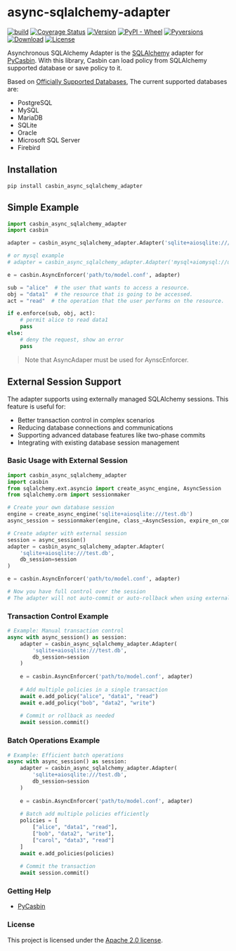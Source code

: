 async-sqlalchemy-adapter
====

[![build](https://github.com/officialpycasbin/async-sqlalchemy-adapter/actions/workflows/build.yml/badge.svg)](https://github.com/officialpycasbin/async-sqlalchemy-adapter/actions/workflows/build.yml)
[![Coverage Status](https://coveralls.io/repos/github/officialpycasbin/async-sqlalchemy-adapter/badge.svg)](https://coveralls.io/github/officialpycasbin/async-sqlalchemy-adapter)
[![Version](https://img.shields.io/pypi/v/casbin_async_sqlalchemy_adapter.svg)](https://pypi.org/project/casbin_async_sqlalchemy_adapter/)
[![PyPI - Wheel](https://img.shields.io/pypi/wheel/casbin_async_sqlalchemy_adapter.svg)](https://pypi.org/project/casbin_async_sqlalchemy_adapter/)
[![Pyversions](https://img.shields.io/pypi/pyversions/casbin_async_sqlalchemy_adapter.svg)](https://pypi.org/project/casbin_async_sqlalchemy_adapter/)
[![Download](https://static.pepy.tech/badge/casbin-async-sqlalchemy-adapter)](https://pypi.org/project/casbin_async_sqlalchemy_adapter/)
[![License](https://img.shields.io/pypi/l/casbin_async_sqlalchemy_adapter.svg)](https://pypi.org/project/casbin_async_sqlalchemy_adapter/)

Asynchronous SQLAlchemy Adapter is the [SQLAlchemy](https://www.sqlalchemy.org) adapter for [PyCasbin](https://github.com/casbin/pycasbin). With this library, Casbin can load policy from SQLAlchemy supported database or save policy to it.

Based on [Officially Supported Databases](http://www.sqlalchemy.org/), The current supported databases are:

- PostgreSQL
- MySQL
- MariaDB
- SQLite
- Oracle
- Microsoft SQL Server
- Firebird

## Installation

```
pip install casbin_async_sqlalchemy_adapter
```

## Simple Example

```python
import casbin_async_sqlalchemy_adapter
import casbin

adapter = casbin_async_sqlalchemy_adapter.Adapter('sqlite+aiosqlite:///test.db')

# or mysql example 
# adapter = casbin_async_sqlalchemy_adapter.Adapter('mysql+aiomysql://user:pwd@127.0.0.1:3306/exampledb')

e = casbin.AsyncEnforcer('path/to/model.conf', adapter)

sub = "alice"  # the user that wants to access a resource.
obj = "data1"  # the resource that is going to be accessed.
act = "read"  # the operation that the user performs on the resource.

if e.enforce(sub, obj, act):
    # permit alice to read data1
    pass
else:
    # deny the request, show an error
    pass
```

> Note that AsyncAdaper must be used for AynscEnforcer.

## External Session Support

The adapter supports using externally managed SQLAlchemy sessions. This feature is useful for:

- Better transaction control in complex scenarios
- Reducing database connections and communications
- Supporting advanced database features like two-phase commits
- Integrating with existing database session management

### Basic Usage with External Session

```python
import casbin_async_sqlalchemy_adapter
import casbin
from sqlalchemy.ext.asyncio import create_async_engine, AsyncSession
from sqlalchemy.orm import sessionmaker

# Create your own database session
engine = create_async_engine('sqlite+aiosqlite:///test.db')
async_session = sessionmaker(engine, class_=AsyncSession, expire_on_commit=False)

# Create adapter with external session
session = async_session()
adapter = casbin_async_sqlalchemy_adapter.Adapter(
    'sqlite+aiosqlite:///test.db',
    db_session=session
)

e = casbin.AsyncEnforcer('path/to/model.conf', adapter)

# Now you have full control over the session
# The adapter will not auto-commit or auto-rollback when using external sessions
```

### Transaction Control Example

```python
# Example: Manual transaction control
async with async_session() as session:
    adapter = casbin_async_sqlalchemy_adapter.Adapter(
        'sqlite+aiosqlite:///test.db',
        db_session=session
    )
    
    e = casbin.AsyncEnforcer('path/to/model.conf', adapter)
    
    # Add multiple policies in a single transaction
    await e.add_policy("alice", "data1", "read")
    await e.add_policy("bob", "data2", "write")
    
    # Commit or rollback as needed
    await session.commit()
```

### Batch Operations Example

```python
# Example: Efficient batch operations
async with async_session() as session:
    adapter = casbin_async_sqlalchemy_adapter.Adapter(
        'sqlite+aiosqlite:///test.db',
        db_session=session
    )
    
    e = casbin.AsyncEnforcer('path/to/model.conf', adapter)
    
    # Batch add multiple policies efficiently
    policies = [
        ["alice", "data1", "read"],
        ["bob", "data2", "write"],
        ["carol", "data3", "read"]
    ]
    await e.add_policies(policies)
    
    # Commit the transaction
    await session.commit()
```


### Getting Help

- [PyCasbin](https://github.com/casbin/pycasbin)

### License

This project is licensed under the [Apache 2.0 license](LICENSE).
